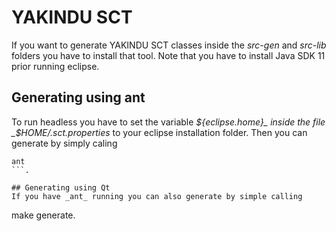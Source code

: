 # YAKINDU SCT
If you want to generate YAKINDU SCT classes inside the _src-gen_ and
_src-lib_ folders you have to install that tool. Note that you have to
install Java SDK 11 prior running eclipse.

## Generating using ant
To run headless you have to set the variable _${eclipse.home}_ inside the
file _$HOME/.sct.properties_ to your eclipse installation folder. Then you
can generate by simply caling
```
ant
```.

## Generating using Qt
If you have _ant_ running you can also generate by simple calling
```
make generate.
```
